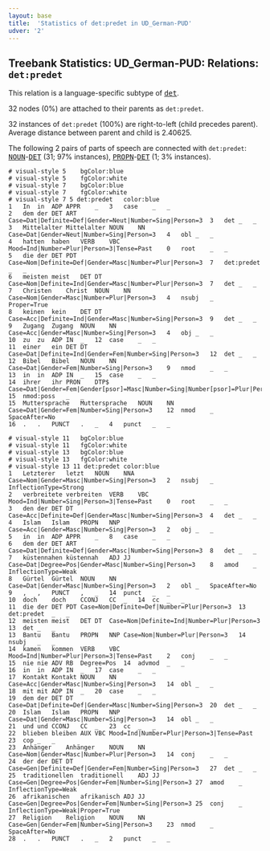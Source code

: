 ```yaml
---
layout: base
title:  'Statistics of det:predet in UD_German-PUD'
udver: '2'
---
```


## Treebank Statistics: UD_German-PUD: Relations: `det:predet`

This relation is a language-specific subtype of <tt><a href="de_pud-dep-det.html">det</a></tt>.

32 nodes (0%) are attached to their parents as `det:predet`.

32 instances of `det:predet` (100%) are right-to-left (child precedes parent).
Average distance between parent and child is 2.40625.

The following 2 pairs of parts of speech are connected with `det:predet`: <tt><a href="de_pud-pos-NOUN.html">NOUN</a></tt>-<tt><a href="de_pud-pos-DET.html">DET</a></tt> (31; 97% instances), <tt><a href="de_pud-pos-PROPN.html">PROPN</a></tt>-<tt><a href="de_pud-pos-DET.html">DET</a></tt> (1; 3% instances).


~~~ conllu
# visual-style 5	bgColor:blue
# visual-style 5	fgColor:white
# visual-style 7	bgColor:blue
# visual-style 7	fgColor:white
# visual-style 7 5 det:predet	color:blue
1	In	in	ADP	APPR	_	3	case	_	_
2	dem	der	DET	ART	Case=Dat|Definite=Def|Gender=Neut|Number=Sing|Person=3	3	det	_	_
3	Mittelalter	Mittelalter	NOUN	NN	Case=Dat|Gender=Neut|Number=Sing|Person=3	4	obl	_	_
4	hatten	haben	VERB	VBC	Mood=Ind|Number=Plur|Person=3|Tense=Past	0	root	_	_
5	die	der	DET	PDT	Case=Nom|Definite=Def|Gender=Masc|Number=Plur|Person=3	7	det:predet	_	_
6	meisten	meist	DET	DT	Case=Nom|Definite=Ind|Gender=Masc|Number=Plur|Person=3	7	det	_	_
7	Christen	Christ	NOUN	NN	Case=Nom|Gender=Masc|Number=Plur|Person=3	4	nsubj	_	Proper=True
8	keinen	kein	DET	DT	Case=Acc|Definite=Ind|Gender=Masc|Number=Sing|Person=3	9	det	_	_
9	Zugang	Zugang	NOUN	NN	Case=Acc|Gender=Masc|Number=Sing|Person=3	4	obj	_	_
10	zu	zu	ADP	IN	_	12	case	_	_
11	einer	ein	DET	DT	Case=Dat|Definite=Ind|Gender=Fem|Number=Sing|Person=3	12	det	_	_
12	Bibel	Bibel	NOUN	NN	Case=Dat|Gender=Fem|Number=Sing|Person=3	9	nmod	_	_
13	in	in	ADP	IN	_	15	case	_	_
14	ihrer	ihr	PRON	DTP$	Case=Dat|Gender=Fem|Gender[psor]=Masc|Number=Sing|Number[psor]=Plur|Person=3|Person[psor]=3|PronType=Prs	15	nmod:poss	_	_
15	Muttersprache	Muttersprache	NOUN	NN	Case=Dat|Gender=Fem|Number=Sing|Person=3	12	nmod	_	SpaceAfter=No
16	.	.	PUNCT	.	_	4	punct	_	_

~~~


~~~ conllu
# visual-style 11	bgColor:blue
# visual-style 11	fgColor:white
# visual-style 13	bgColor:blue
# visual-style 13	fgColor:white
# visual-style 13 11 det:predet	color:blue
1	Letzterer	letzt	NOUN	NNA	Case=Nom|Gender=Masc|Number=Sing|Person=3	2	nsubj	_	InflectionType=Strong
2	verbreitete	verbreiten	VERB	VBC	Mood=Ind|Number=Sing|Person=3|Tense=Past	0	root	_	_
3	den	der	DET	DT	Case=Acc|Definite=Def|Gender=Masc|Number=Sing|Person=3	4	det	_	_
4	Islam	Islam	PROPN	NNP	Case=Acc|Gender=Masc|Number=Sing|Person=3	2	obj	_	_
5	in	in	ADP	APPR	_	8	case	_	_
6	dem	der	DET	ART	Case=Dat|Definite=Def|Gender=Masc|Number=Sing|Person=3	8	det	_	_
7	küstennahen	küstennah	ADJ	JJ	Case=Dat|Degree=Pos|Gender=Masc|Number=Sing|Person=3	8	amod	_	InflectionType=Weak
8	Gürtel	Gürtel	NOUN	NN	Case=Dat|Gender=Masc|Number=Sing|Person=3	2	obl	_	SpaceAfter=No
9	,	,	PUNCT	,	_	14	punct	_	_
10	doch	doch	CCONJ	CC	_	14	cc	_	_
11	die	der	DET	PDT	Case=Nom|Definite=Def|Number=Plur|Person=3	13	det:predet	_	_
12	meisten	meist	DET	DT	Case=Nom|Definite=Ind|Number=Plur|Person=3	13	det	_	_
13	Bantu	Bantu	PROPN	NNP	Case=Nom|Number=Plur|Person=3	14	nsubj	_	_
14	kamen	kommen	VERB	VBC	Mood=Ind|Number=Plur|Person=3|Tense=Past	2	conj	_	_
15	nie	nie	ADV	RB	Degree=Pos	14	advmod	_	_
16	in	in	ADP	IN	_	17	case	_	_
17	Kontakt	Kontakt	NOUN	NN	Case=Acc|Gender=Masc|Number=Sing|Person=3	14	obl	_	_
18	mit	mit	ADP	IN	_	20	case	_	_
19	dem	der	DET	DT	Case=Dat|Definite=Def|Gender=Masc|Number=Sing|Person=3	20	det	_	_
20	Islam	Islam	PROPN	NNP	Case=Dat|Gender=Masc|Number=Sing|Person=3	14	obl	_	_
21	und	und	CCONJ	CC	_	23	cc	_	_
22	blieben	bleiben	AUX	VBC	Mood=Ind|Number=Plur|Person=3|Tense=Past	23	cop	_	_
23	Anhänger	Anhänger	NOUN	NN	Case=Nom|Gender=Masc|Number=Plur|Person=3	14	conj	_	_
24	der	der	DET	DT	Case=Gen|Definite=Def|Gender=Fem|Number=Sing|Person=3	27	det	_	_
25	traditionellen	traditionell	ADJ	JJ	Case=Gen|Degree=Pos|Gender=Fem|Number=Sing|Person=3	27	amod	_	InflectionType=Weak
26	afrikanischen	afrikanisch	ADJ	JJ	Case=Gen|Degree=Pos|Gender=Fem|Number=Sing|Person=3	25	conj	_	InflectionType=Weak|Proper=True
27	Religion	Religion	NOUN	NN	Case=Gen|Gender=Fem|Number=Sing|Person=3	23	nmod	_	SpaceAfter=No
28	.	.	PUNCT	.	_	2	punct	_	_

~~~


